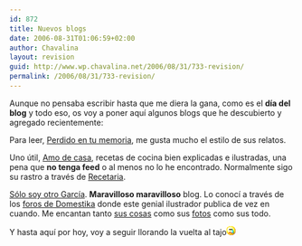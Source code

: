 ```yaml
---
id: 872
title: Nuevos blogs
date: 2006-08-31T01:06:59+02:00
author: Chavalina
layout: revision
guid: http://www.wp.chavalina.net/2006/08/31/733-revision/
permalink: /2006/08/31/733-revision/
---
```

Aunque no pensaba escribir hasta que me diera la gana, como es el **día del blog** y todo eso, os voy a poner aquí algunos blogs que he descubierto y agregado recientemente:

Para leer, <a href="http://perdido.naikon.net/" target="_blank">Perdido en tu memoria</a>, me gusta mucho el estilo de sus relatos.

Uno útil, <a href="http://www.amodecasa.com/" target="_blank">Amo de casa</a>, recetas de cocina bien explicadas e ilustradas, una pena que **no tenga feed** o al menos no lo he encontrado. Normalmente sigo su rastro a través de <a href="http://horno.recetaria.com/" target="_blank">Recetaria</a>.

<a href="http://elsrgarcia.blogspot.com/" target="_blank">Sólo soy otro García</a>. **Maravilloso maravilloso** blog. Lo conocí a través de los <a href="http://www.domestika.org/foros/index.php" target="_blank">foros de Domestika</a> donde este genial ilustrador publica de vez en cuando. Me encantan tanto <a href="http://www.elsrgarcia.com/" target="_blank">sus cosas</a> como sus <a href="http://www.flickr.com/photos/srgarcia" target="_blank">fotos</a> como sus todo.

Y hasta aquí por hoy, voy a seguir llorando la vuelta al tajo![llorar](/imagenes/emoticonos/llorar.gif)